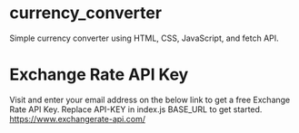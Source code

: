 # currency_converter
Simple currency converter using HTML, CSS, JavaScript, and fetch API.

# Exchange Rate API Key
Visit and enter your email address on the below link to get a free Exchange Rate API Key. Replace API-KEY in index.js BASE_URL to get started.
https://www.exchangerate-api.com/
